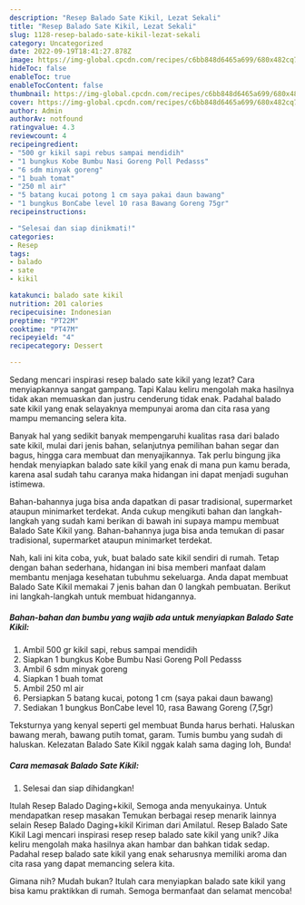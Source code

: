 ```yaml
---
description: "Resep Balado Sate Kikil, Lezat Sekali"
title: "Resep Balado Sate Kikil, Lezat Sekali"
slug: 1128-resep-balado-sate-kikil-lezat-sekali
category: Uncategorized
date: 2022-09-19T18:41:27.878Z
image: https://img-global.cpcdn.com/recipes/c6bb848d6465a699/680x482cq70/balado-sate-kikil-foto-resep-utama.jpg
hideToc: false
enableToc: true
enableTocContent: false
thumbnail: https://img-global.cpcdn.com/recipes/c6bb848d6465a699/680x482cq70/balado-sate-kikil-foto-resep-utama.jpg
cover: https://img-global.cpcdn.com/recipes/c6bb848d6465a699/680x482cq70/balado-sate-kikil-foto-resep-utama.jpg
author: Admin
authorAv: notfound
ratingvalue: 4.3
reviewcount: 4
recipeingredient:
- "500 gr kikil sapi rebus sampai mendidih"
- "1 bungkus Kobe Bumbu Nasi Goreng Poll Pedasss"
- "6 sdm minyak goreng"
- "1 buah tomat"
- "250 ml air"
- "5 batang kucai potong 1 cm saya pakai daun bawang"
- "1 bungkus BonCabe level 10 rasa Bawang Goreng 75gr"
recipeinstructions:

- "Selesai dan siap dinikmati!"
categories:
- Resep
tags:
- balado
- sate
- kikil

katakunci: balado sate kikil 
nutrition: 201 calories
recipecuisine: Indonesian
preptime: "PT22M"
cooktime: "PT47M"
recipeyield: "4"
recipecategory: Dessert

---
```



Sedang mencari inspirasi resep balado sate kikil yang lezat? Cara menyiapkannya sangat gampang. Tapi Kalau keliru mengolah maka hasilnya tidak akan memuaskan dan justru cenderung tidak enak. Padahal balado sate kikil yang enak selayaknya mempunyai aroma dan cita rasa yang mampu memancing selera kita.


Banyak hal yang sedikit banyak mempengaruhi kualitas rasa dari balado sate kikil, mulai dari jenis bahan, selanjutnya pemilihan bahan segar dan bagus, hingga cara membuat dan menyajikannya. Tak perlu bingung jika hendak menyiapkan balado sate kikil yang enak di mana pun kamu berada, karena asal sudah tahu caranya maka hidangan ini dapat menjadi suguhan istimewa.

Bahan-bahannya juga bisa anda dapatkan di pasar tradisional, supermarket ataupun minimarket terdekat. Anda cukup mengikuti bahan dan langkah-langkah yang sudah kami berikan di bawah ini supaya mampu membuat Balado Sate Kikil yang. Bahan-bahannya juga bisa anda temukan di pasar tradisional, supermarket ataupun minimarket terdekat.


Nah, kali ini kita coba, yuk, buat balado sate kikil sendiri di rumah. Tetap dengan bahan sederhana, hidangan ini bisa memberi manfaat dalam membantu menjaga kesehatan tubuhmu sekeluarga. Anda dapat membuat Balado Sate Kikil memakai 7 jenis bahan dan 0 langkah pembuatan. Berikut ini langkah-langkah untuk membuat hidangannya.

<!--inarticleads1-->

##### Bahan-bahan dan bumbu yang wajib ada untuk menyiapkan Balado Sate Kikil:

1. Ambil 500 gr kikil sapi, rebus sampai mendidih
1. Siapkan 1 bungkus Kobe Bumbu Nasi Goreng Poll Pedasss
1. Ambil 6 sdm minyak goreng
1. Siapkan 1 buah tomat
1. Ambil 250 ml air
1. Persiapkan 5 batang kucai, potong 1 cm (saya pakai daun bawang)
1. Sediakan 1 bungkus BonCabe level 10, rasa Bawang Goreng (7,5gr)


Teksturnya yang kenyal seperti gel membuat Bunda harus berhati. Haluskan bawang merah, bawang putih tomat, garam. Tumis bumbu yang sudah di haluskan. Kelezatan Balado Sate Kikil nggak kalah sama daging loh, Bunda! 

<!--inarticleads2-->

##### Cara memasak Balado Sate Kikil:


1. Selesai dan siap dihidangkan!

Itulah Resep Balado Daging+kikil, Semoga anda menyukainya. Untuk mendapatkan resep masakan Temukan berbagai resep menarik lainnya selain Resep Balado Daging+kikil Kiriman dari Amilatul. Resep Balado Sate Kikil Lagi mencari inspirasi resep resep balado sate kikil yang unik? Jika keliru mengolah maka hasilnya akan hambar dan bahkan tidak sedap. Padahal resep balado sate kikil yang enak seharusnya memiliki aroma dan cita rasa yang dapat memancing selera kita. 

Gimana nih? Mudah bukan? Itulah cara menyiapkan balado sate kikil yang bisa kamu praktikkan di rumah. Semoga bermanfaat dan selamat mencoba!

